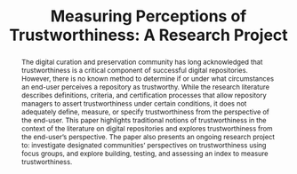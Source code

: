 ---
abstract: 'The digital curation and preservation community has long acknowledged that
  trustworthiness is a critical component of successful digital repositories. However,
  there is no known method to determine if or under what circumstances an end-user
  perceives a repository as trustworthy. While the research literature describes definitions,
  criteria, and certification processes that allow repository managers to assert trustworthiness
  under certain conditions, it does not adequately define, measure, or specify trustworthiness
  from the perspective of the end-user. This paper highlights traditional notions
  of trustworthiness in the context of the literature on digital repositories and
  explores trustworthiness from the end-user’s perspective. The paper also presents
  an ongoing research project to: investigate designated communities’ perspectives
  on trustworthiness using focus groups, and explore building, testing, and assessing
  an index to measure trustworthiness.'
creators:
- Ray Donaldson, Devan
date: null
document_url: https://services.phaidra.univie.ac.at/api/object/o:378045/download
grand_parent: iPRES
institutions: []
keywords:
- digital curation
- digital preservation
- end-users
- perceptions
- psychometrics
- trusted digital repositories
- trustworthiness
- lisbon
landing_page_url: https://phaidra.univie.ac.at/o:378045
language: eng
layout: publication
license: CC BY-SA 2.0 AT
notes_url: null
parent: iPRES 2013
publication_type: paper
size: 220402
slides_url: null
source_name: iPRES
stream_url: null
title: 'Measuring Perceptions of Trustworthiness: A Research Project'
year: 2013
---